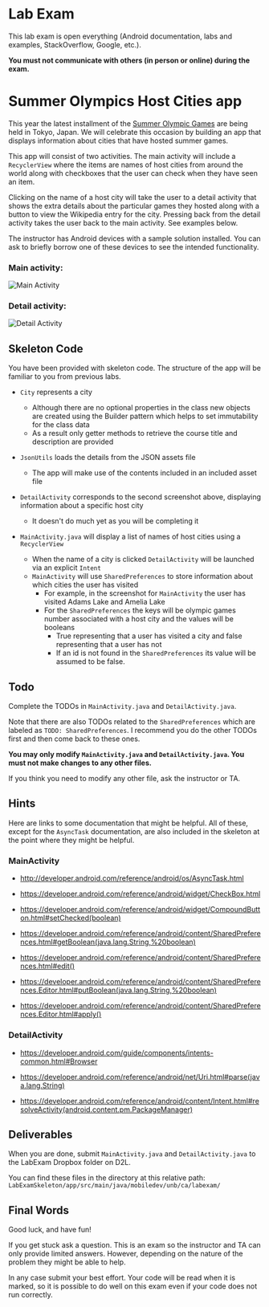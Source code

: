 # Lab Exam

This lab exam is open everything (Android documentation, labs and examples, StackOverflow, Google, etc.).

**You must not communicate with others (in person or online) during the exam.**

# Summer Olympics Host Cities app

This year the latest installment of the [Summer Olympic Games](https://en.wikipedia.org/wiki/Summer_Olympic_Games) are being held in Tokyo, Japan.  We will celebrate this occasion by building an app that displays information about cities that have hosted summer games.

This app will consist of two activities. The main activity will include a `RecyclerView` where the items are names of host cities from around the world along with checkboxes that the user can check when they have seen an item.

Clicking on the name of a host city will take the user to a detail activity
that shows the extra details about the particular games they hosted along with a button to view the Wikipedia entry for the city. Pressing back from the detail activity takes the user back
to the main activity. See examples below.

The instructor has Android devices with a sample solution installed. You can ask to briefly borrow one of these devices to see the intended functionality.

### Main activity:

![Main Activity](https://i.imgur.com/xyA5qxL.png?1)

### Detail activity:

![Detail Activity](https://i.imgur.com/znqsTu8.png?1)

## Skeleton Code

You have been provided with skeleton code. The structure of the app
will be familiar to you from previous labs.

* `City` represents a city
  * Although there are no optional properties in the class new objects are created using the Builder pattern which helps to set immutability for the class data
  * As a result only getter methods to retrieve the course title and description are provided

* `JsonUtils` loads the details from the JSON assets file
  * The app will make use of the contents included in an included asset file

* `DetailActivity` corresponds to the second screenshot above, displaying information about a specific host city
  * It doesn't do much yet as you will be completing it

* `MainActivity.java` will display a list of names of host cities using a ` RecyclerView`
  * When the name of a city is clicked `DetailActivity` will be launched via an explicit `Intent`
  * `MainActivity` will use `SharedPreferences` to store information about which cities the user has visited
    * For example, in the screenshot for `MainActivity` the user has visited Adams
    Lake and Amelia Lake
    * For the `SharedPreferences` the keys will be olympic games number associated with a host city and the values will be booleans
      * True representing that a user has visited a city and false representing that a user has not
      * If an id is not found in the `SharedPreferences` its value will be assumed to be false.

## Todo

Complete the TODOs in `MainActivity.java` and `DetailActivity.java`.

Note that there are also TODOs related to the `SharedPreferences` which are labeled as `TODO: SharedPreferences`. I recommend you do the other TODOs first and then come back to these ones.

**You may only modify `MainActivity.java` and `DetailActivity.java`. You must not make changes to any other
files.**

If you think you need to modify any other file, ask the
instructor or TA.

## Hints

Here are links to some documentation that might be helpful. All of
these, except for the `AsyncTask` documentation, are also included
in the skeleton at the point where they might be helpful.

### MainActivity

* <http://developer.android.com/reference/android/os/AsyncTask.html>

* <https://developer.android.com/reference/android/widget/CheckBox.html>

* <https://developer.android.com/reference/android/widget/CompoundButton.html#setChecked(boolean)>

* <https://developer.android.com/reference/android/content/SharedPreferences.html#getBoolean(java.lang.String,%20boolean)>

* <https://developer.android.com/reference/android/content/SharedPreferences.html#edit()>

* <https://developer.android.com/reference/android/content/SharedPreferences.Editor.html#putBoolean(java.lang.String,%20boolean)>

* <https://developer.android.com/reference/android/content/SharedPreferences.Editor.html#apply()>

### DetailActivity

* <https://developer.android.com/guide/components/intents-common.html#Browser>

* <https://developer.android.com/reference/android/net/Uri.html#parse(java.lang.String)>

* <https://developer.android.com/reference/android/content/Intent.html#resolveActivity(android.content.pm.PackageManager)>


## Deliverables

When you are done, submit `MainActivity.java` and `DetailActivity.java` to the LabExam Dropbox folder on D2L.

You can find these files in the directory at this relative path: `LabExamSkeleton/app/src/main/java/mobiledev/unb/ca/labexam/`


## Final Words

Good luck, and have fun!

If you get stuck ask a question. This is an exam so the instructor and TA can only provide limited answers. However, depending on the nature of the problem they might be able to help.

In any case submit your best effort. Your code will be read when it is marked, so it is possible to do well on this exam even if your code does not run correctly.
